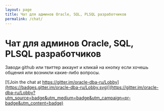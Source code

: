 ```yaml
---
layout: page
title: Чат для админов Oracle, SQL, PLSQL разработчиков
permalink: /chat/
---
```



# Чат для админов Oracle, SQL, PLSQL разработчиков

Заводи github или твиттер аккаунт и кликай на кнопку если хочешь общения или возникли какие-либо вопросы.

[![Join the chat at https://gitter.im/oracle-dba-ru/Lobby](https://badges.gitter.im/oracle-dba-ru/Lobby.svg)](https://gitter.im/oracle-dba-ru/Lobby?utm_source=badge&utm_medium=badge&utm_campaign=pr-badge&utm_content=badge)
